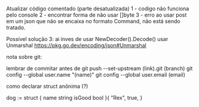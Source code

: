 Atualizar código comentado (parte desatualizada)
1 - codigo não funciona pelo console
2 - encontrar forma de não usar []byte
3 - erro ao usar post em um json que não se encaixa no formato Command, não está sendo tratado.


Possível solução 3: ai ínves de usar NewDecoder().Decode() usar Unmarshal
https://pkg.go.dev/encoding/json#Unmarshal


nota sobre git:

lembrar de commitar antes de git push --set-upstream (link).git (branch)
git config --global user.name "(name)"
git config --global user.email (email)

como declarar struct anônima (?)

dog := struct {
    name   string
    isGood bool
}{
    "Rex",
    true,
}
